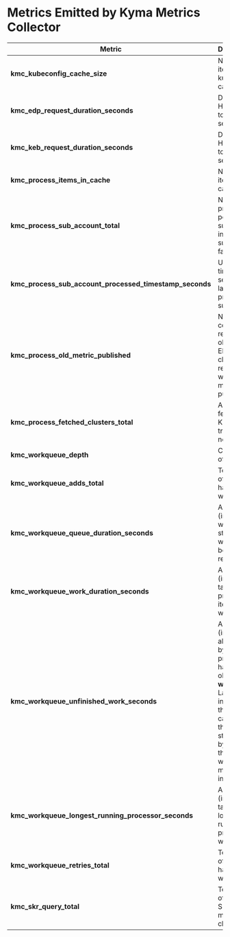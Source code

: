 # Metrics Emitted by Kyma Metrics Collector

| Metric                                                  | Description                                                                                                                                                                                                                                            |
| ------------------------------------------------------- | :----------------------------------------------------------------------------------------------------------------------------------------------------------------------------------------------------------------------------------------------------- |
| **kmc_kubeconfig_cache_size**                           | Number of items in the kubeconfig cache.                                                                                                                                                                                                               |
| **kmc_edp_request_duration_seconds**                    | Duration of HTTP request to EDP in seconds.                                                                                                                                                                                                            |
| **kmc_keb_request_duration_seconds**                    | Duration of HTTP request to KEB in seconds.                                                                                                                                                                                                            |
| **kmc_process_items_in_cache**                          | Number of items in the cache.                                                                                                                                                                                                                          |
| **kmc_process_sub_account_total**                       | Number of processings per subaccount, including successful and failed.                                                                                                                                                                                 |
| **kmc_process_sub_account_processed_timestamp_seconds** | Unix timestamp (in seconds) of last successful processing of subaccount.                                                                                                                                                                               |
| **kmc_process_old_metric_published**                    | Number of consecutive re-sends of old metrics to EDP per cluster. It will reset to 0 when new metric data is published.                                                                                                                                |
| **kmc_process_fetched_clusters_total**                  | All clusters fetched from KEB, including trackable and not trackable.                                                                                                                                                                                  |
| **kmc_workqueue_depth**                                 | Current depth of workqueue.                                                                                                                                                                                                                            |
| **kmc_workqueue_adds_total**                            | Total number of adds handled by workqueue.                                                                                                                                                                                                             |
| **kmc_workqueue_queue_duration_seconds**                | Amount of time (in seconds) when an item stays in workqueue before being requested.                                                                                                                                                                    |
| **kmc_workqueue_work_duration_seconds**                 | Amount of time (in seconds) taken for processing an item from workqueue.                                                                                                                                                                               |
| **kmc_workqueue_unfinished_work_seconds**               | Amount of time (in seconds) already taken by the work in progress that hasn't been observed by **work_duration**. Large values indicate stuck threads. You can deduce the number of stuck threads by observing the rate at which the metric increases. |
| **kmc_workqueue_longest_running_processor_seconds**     | Amount of time (in seconds) taken by the longest running processor for workqueue.                                                                                                                                                                      |
| **kmc_workqueue_retries_total**                         | Total number of retries handled by workqueue.                                                                                                                                                                                                          |
| **kmc_skr_query_total**                                 | Total number of queries to SKR to get the metrics of the cluster.                                                                                                                                                                                      |
